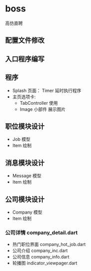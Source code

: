 # boss

高仿直聘

## 配置文件修改
## 入口程序编写
## 程序
  * Splash 页面： Timer 延时执行程序
  * 主页选项卡: 
    * TabController 使用
    * Image 小部件 展示图片
    
## 职位模块设计
  * Job 模型
  * Item 绘制
  
## 消息模块设计
  * Message 模型
  * Item 绘制
  
## 公司模块设计
  * Company 模型
  * Item 绘制
### 公司详情 company_detail.dart
  * 热门职位界面 company_hot_job.dart
  * 公司介绍 company_inc.dart
  * 公司信息 company_info.dart
  * 轮播图  indicator_viewpager.dart
  